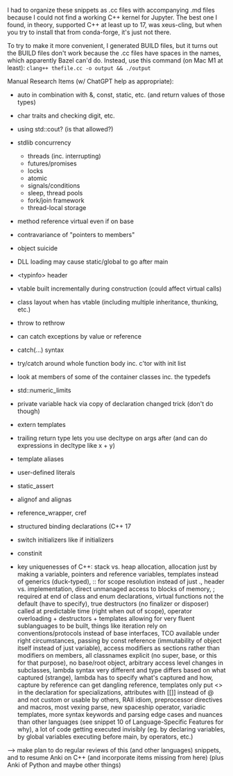I had to organize these snippets as .cc files with accompanying .md files because I could not find a working C++ kernel for Jupyter. The best one I found, in theory, supported C++ at least up to 17, was xeus-cling, but when you try to install that from conda-forge, it's just not there.

To try to make it more convenient, I generated BUILD files, but it turns out the BUILD files don't work because the .cc files have spaces in the names, which apparently Bazel can'd do.  Instead, use this command (on Mac M1 at least):
`clang++ thefile.cc -o output && ./output`

Manual Research Items (w/ ChatGPT help as appropriate):
- auto in combination with &, const, static, etc. (and return values of those types)
- char traits and checking digit, etc.
- using std::cout? (is that allowed?)
- stdlib concurrency
   - threads (inc. interrupting)
   - futures/promises 
   - locks 
   - atomic
   - signals/conditions
   - sleep, thread pools
   - fork/join framework
   - thread-local storage
- method reference virtual even if on base
- contravariance of "pointers to members"
- object suicide
- DLL loading may cause static/global to go after main
- \<typinfo\> header
- vtable built incrementally during construction (could affect virtual calls)
- class layout when has vtable (including multiple inheritance, thunking, etc.)
- throw to rethrow
- can catch exceptions by value or reference
- catch(...) syntax
- try/catch around whole function body inc. c'tor with init list
- look at members of some of the container classes inc. the typedefs
- std::numeric_limits
- private variable hack via copy of declaration changed trick (don't do though)
- extern templates
- trailing return type lets you use decltype on args after (and can do expressions in decltype like x + y)
- template aliases
- user-defined literals
- static_assert
- alignof and alignas
- reference_wrapper, cref
- structured binding declarations (C++ 17
- switch initializers like if initializers
- constinit

- key uniquenesses of C++: stack vs. heap allocation, allocation just by making a variable, pointers and reference variables, templates instead of generics (duck-typed), :: for scope resolution instead of just ., header vs. implementation, direct unmanaged access to blocks of memory, ; required at end of class and enum declarations, virtual functions not the default (have to specify), true destructors (no finalizer or disposer) called at predictable time (right when out of scope), operator overloading + destructors + templates allowing for very fluent sublanguages to be built, things like iteration rely on conventions/protocols instead of base interfaces, TCO available under right circumstances, passing by const reference (immutability of object itself instead of just variable), access modifiers as sections rather than modifiers on members, all classnames explicit (no super, base, or this for that purpose), no base/root object, arbitrary access level changes in subclasses, lambda syntax very different and type differs based on what captured (strange), lambda has to specify what's captured and how, capture by reference can get dangling reference, templates only put <> in the declaration for specializations, attributes with [[]] instead of @ and not custom or usable by others, RAII idiom, preprocessor directives and macros, most vexing parse, new spaceship operator, variadic templates, more syntax keywords and parsing edge cases and nuances than other languages (see snippet 10 of Language-Specific Features for why), a lot of code getting executed invisibly (eg. by declaring variables, by global variables executing before main, by operators, etc.)

--> make plan to do regular reviews of this (and other languages) snippets, and to resume Anki on C++ (and incorporate items missing from here)
    (plus Anki of Python and maybe other things)

